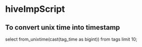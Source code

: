 # hiveImpScript

## To convert unix time into timestamp 
  select from_unixtime(cast(tag_time as bigint)) from tags limit 10;
